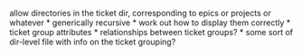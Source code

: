 allow directories in the ticket dir, corresponding to epics or projects or whatever
    * generically recursive
    * work out how to display them correctly
    * ticket group attributes
        * relationships between ticket groups?
        * some sort of dir-level file with info on the ticket grouping?
